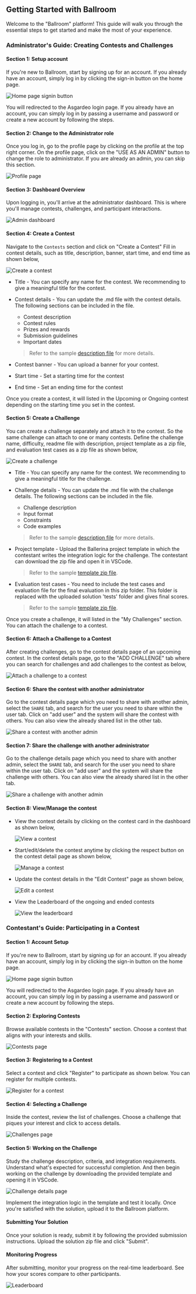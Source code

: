 ## Getting Started with Ballroom

Welcome to the "Ballroom" platform! This guide will walk you through the essential steps to get started and make the most of your experience.

### Administrator's Guide: Creating Contests and Challenges

#### Section 1: Setup account

If you're new to Ballroom, start by signing up for an account. If you already have an account, simply log in by clicking the sign-in button on the home page.

![Home page signin button](./images/home_page_signin_button.png)

You will redirected to the Asgardeo login page. If you already have an account, you can simply log in by passing a username and password or create a new account by following the steps.

#### Section 2: Change to the Administrator role

Once you log in, go to the profile page by clicking on the profile at the top right corner. On the profile page, click on the "USE AS AN ADMIN" button to change the role to administrator. If you are already an admin, you can skip this section.

![Profile page](./images/profile_page_admin_button.png)

#### Section 3: Dashboard Overview

Upon logging in, you'll arrive at the administrator dashboard. This is where you'll manage contests, challenges, and participant interactions.

![Admin dashboard](./images/admin_login_home_page.png)

#### Section 4: Create a Contest

Navigate to the `Contests` section and click on "Create a Contest" Fill in contest details, such as title, description, banner, start time, and end time as shown below,

![Create a contest](./images/create_contest_page.png)

* Title - You can specify any name for the contest. We recommending to give a meaningful title for the contest.
* Contest details - You can update the .md file with the contest details. The following sections can be included in the file.
    * Contest description
    * Contest rules
    * Prizes and rewards
    * Submission guidelines
    * Important dates

    > Refer to the sample [description file](https://github.com/Ballroom-Platform/ballroom-backend/blob/m2/TestData/contestdes.md) for more details.

* Contest banner - You can upload a banner for your contest.
* Start time - Set a starting time for the contest
* End time - Set an ending time for the contest

Once you create a contest, it will listed in the Upcoming or Ongoing contest depending on the starting time you set in the contest.

#### Section 5: Create a Challenge

You can create a challenge separately and attach it to the contest. So the same challenge can attach to one or many contests. Define the challenge name, difficulty, readme file with description, project template as a zip file, and evaluation test cases as a zip file as shown below,

![Create a challenge](./images/create_challenge_page.png)

* Title - You can specify any name for the contest. We recommending to give a meaningful title for the challenge.
* Challenge details - You can update the .md file with the challenge details. The following sections can be included in the file.
    * Challenge description
    * Input format
    * Constraints
    * Code examples

	> Refer to the sample [description file](https://github.com/Ballroom-Platform/ballroom-backend/blob/m2/TestData/challengedes.md) for more details.

* Project template - Upload the Ballerina project template in which the contestant writes the integration logic for the challenge. The contestant can download the zip file and open it in VSCode.
    > Refer to the sample [template zip file](https://github.com/Ballroom-Platform/ballroom-backend/blob/m2/TestData/TemplateFile.zip).

* Evaluation test cases - You need to include the test cases and evaluation file for the final evaluation in this zip folder. This folder is replaced with the uploaded solution 'tests' folder and gives final scores.

	> Refer to the sample [template zip file](https://github.com/Ballroom-Platform/ballroom-backend/blob/m2/TestData/testcase.zip).

Once you create a challenge, it will listed in the "My Challenges" section. You can attach the challenge to a contest.

#### Section 6: Attach a Challenge to a Contest

​​After creating challenges, go to the contest details page of an upcoming contest. In the contest details page, go to the "ADD CHALLENGE" tab where you can search for challenges and add challenges to the contest as below,

![Attach a challenge to a contest](./images/attach_challenge_to_contest.png)

#### Section 6: Share the contest with another administrator

Go to the contest details page which you need to share with another admin, select the `SHARE` tab, and search for the user you need to share within the user tab. Click on "add user" and the system will share the contest with others. You can also view the already shared list in the other tab.

![Share a contest with another admin](./images/share_contest_with_another_admin.png)

#### Section 7: Share the challenge with another administrator

Go to the challenge details page which you need to share with another admin, select the `SHARE` tab, and search for the user you need to share within the user tab. Click on "add user" and the system will share the challenge with others. You can also view the already shared list in the other tab.

![Share a challenge with another admin](./images/share_challenge_with_another_admin.png)

#### Section 8: View/Manage the contest

* View the contest details by clicking on the contest card in the dashboard as shown below,

    ![View a contest](./images/view_contest.png)

* Start/edit/delete the contest anytime by clicking the respect button on the contest detail page as shown below,

    ![Manage a contest](./images/manage_contest.png)

* Update the contest details in the "Edit Contest" page as shown below,

    ![Edit a contest](./images/edit_contest.png)

* View the Leaderboard of the ongoing and ended contests

    ![View the leaderboard](./images/leaderboard.png)

### Contestant's Guide: Participating in a Contest

#### Section 1: Account Setup
If you're new to Ballroom, start by signing up for an account. If you already have an account, simply log in by clicking the sign-in button on the home page.

![Home page signin button](./images/home_page_signin_button.png)

You will redirected to the Asgardeo login page. If you already have an account, you can simply log in by passing a username and password or create a new account by following the steps.

#### Section 2: Exploring Contests
Browse available contests in the "Contests" section. Choose a contest that aligns with your interests and skills.

![Contests page](./images/contests_page.png)

#### Section 3: Registering to a Contest
Select a contest and click "Register" to participate as shown below. You can register for multiple contests.

![Register for a contest](./images/register_for_contest.png)

#### Section 4: Selecting a Challenge
Inside the contest, review the list of challenges. Choose a challenge that piques your interest and click to access details.

![Challenges page](./images/challenges_page.png)

#### Section 5: Working on the Challenge
Study the challenge description, criteria, and integration requirements. Understand what's expected for successful completion. And then begin working on the challenge by downloading the provided template and opening it in VSCode.

![Challenge details page](./images/challenge_details_page.png)

Implement the integration logic in the template and test it locally. Once you're satisfied with the solution, upload it to the Ballroom platform.

#### Submitting Your Solution
Once your solution is ready, submit it by following the provided submission instructions. Upload the solution zip file and click "Submit".

#### Monitoring Progress
After submitting, monitor your progress on the real-time leaderboard. See how your scores compare to other participants.

![Leaderboard](./images/contestant_leaderboard.png)



